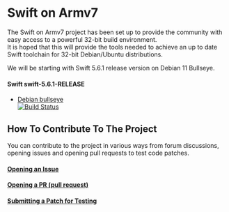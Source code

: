 # Swift on Armv7
The Swift on Armv7 project has been set up to provide the community with easy access to a powerful 32-bit build environment.  
It is hoped that this will provide the tools needed to achieve an up to date Swift toolchain for 32-bit Debian/Ubuntu distributions.

We will be starting with Swift 5.6.1 release version on Debian 11 Bullseye.

#### Swift swift-5.6.1-RELEASE
* [Debian bullseye](https://github.com/futurejones/ci-swiftlang/tree/debian/bullseye-5.6-armv7)  
[![Build Status](https://ci.swiftlang.xyz/job/swift-5.6.1-debian-bullseye-armv7/badge/icon)](https://ci.swiftlang.xyz/job/swift-5.6.1-debian-bullseye-armv7/)

## How To Contribute To The Project
You can contribute to the project in various ways from forum discussions, opening issues and opening pull requests to test code patches.

#### [Opening an Issue](open-an-issue.md)
#### [Opening a PR (pull request)](open-a-pr.md)
#### [Submitting a Patch for Testing](test-patch.md)
